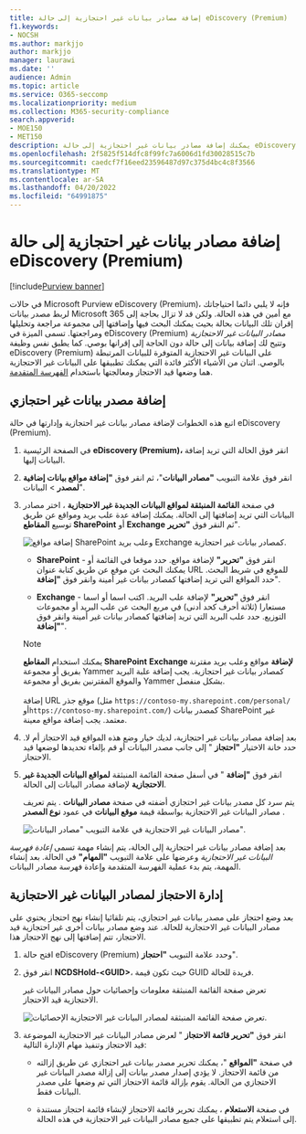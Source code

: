 ```yaml
---
title: إضافة مصادر بيانات غير احتجازية إلى حالة eDiscovery (Premium)
f1.keywords:
- NOCSH
ms.author: markjjo
author: markjjo
manager: laurawi
ms.date: ''
audience: Admin
ms.topic: article
ms.service: O365-seccomp
ms.localizationpriority: medium
ms.collection: M365-security-compliance
search.appverid:
- MOE150
- MET150
description: يمكنك إضافة مصادر بيانات غير احتجازية إلى حالة eDiscovery (Premium) ووضع قيد الاحتجاز على مصدر البيانات. تتم إعادة فهرسة مصادر البيانات غير الاحتجازية، لذلك تتم إعادة معالجة أي محتوى تم وضع علامة عليه على أنه مفهرس جزئيا لجعله قابلا للبحث بشكل كامل وسريع.
ms.openlocfilehash: 2f5825f514dfc8f99fc7a6006d1fd30028515c7b
ms.sourcegitcommit: caedcf7f16eed23596487d97c375d4bc4c8f3566
ms.translationtype: MT
ms.contentlocale: ar-SA
ms.lasthandoff: 04/20/2022
ms.locfileid: "64991875"
---
```

# <a name="add-non-custodial-data-sources-to-an-ediscovery-premium-case"></a>إضافة مصادر بيانات غير احتجازية إلى حالة eDiscovery (Premium)

[!include[Purview banner](../includes/purview-rebrand-banner.md)]

في حالات Microsoft Purview eDiscovery (Premium)، فإنه لا يلبي دائما احتياجاتك لربط مصدر بيانات Microsoft 365 مع أمين في هذه الحالة. ولكن قد لا تزال بحاجة إلى إقران تلك البيانات بحالة بحيث يمكنك البحث فيها وإضافتها إلى مجموعة مراجعة وتحليلها ومراجعتها. تسمى الميزة في eDiscovery (Premium) *مصادر البيانات غير الاحتجازية* وتتيح لك إضافة بيانات إلى حالة دون الحاجة إلى إقرانها بوصي. كما يطبق نفس وظيفة eDiscovery (Premium) على البيانات غير الاحتجازية المتوفرة للبيانات المرتبطة بالوصي. اثنان من الأشياء الأكثر فائدة التي يمكنك تطبيقها على البيانات غير الاحتجازية هما وضعها قيد الاحتجاز ومعالجتها باستخدام [الفهرسة المتقدمة](indexing-custodian-data.md).

## <a name="add-a-non-custodial-data-source"></a>إضافة مصدر بيانات غير احتجازي

اتبع هذه الخطوات لإضافة مصادر بيانات غير احتجازية وإدارتها في حالة eDiscovery (Premium).

1. في الصفحة الرئيسية **eDiscovery (Premium)،** انقر فوق الحالة التي تريد إضافة البيانات إليها.

2. انقر فوق علامة التبويب **"مصادر البيانات**"، ثم انقر فوق **"إضافة مواقع بيانات إضافية** **لمصدر** >  البيانات".

3. في صفحة **القائمة المنبثقة لمواقع البيانات الجديدة غير الاحتجازية** ، اختر مصادر البيانات التي تريد إضافتها إلى الحالة. يمكنك إضافة عدة علب بريد ومواقع عن طريق توسيع **المقاطع SharePoint** أو **Exchange** ثم النقر فوق **"تحرير**".

   ![إضافة مواقع SharePoint وعلب بريد Exchange كمصادر بيانات غير احتجازية.](../media/NonCustodialDataSources1.png)

   - **SharePoint** - انقر فوق **"تحرير"** لإضافة مواقع. حدد موقعا في القائمة أو يمكنك البحث عن موقع عن طريق كتابة عنوان URL للموقع في شريط البحث. حدد المواقع التي تريد إضافتها كمصادر بيانات غير أمينة وانقر فوق **"إضافة**".

   - **Exchange** - انقر فوق **"تحرير"** لإضافة علب البريد. اكتب اسما أو اسما مستعارا (ثلاثة أحرف كحد أدنى) في مربع البحث عن علب البريد أو مجموعات التوزيع. حدد علب البريد التي تريد إضافتها كمصادر بيانات غير أمينة وانقر فوق **"إضافة**".

   > [!NOTE]
   > يمكنك استخدام **المقاطع SharePoint** **Exchange لإضافة** مواقع وعلب بريد مقترنة بفريق أو مجموعة Yammer كمصادر بيانات غير احتجازية. يجب إضافة علبة البريد والموقع المقترنين بفريق أو مجموعة Yammer بشكل منفصل.<br/><br/> إضافة URL موقع جذر (مثل `https://contoso-my.sharepoint.com/personal/` أو`https://contoso-my.sharepoint.com/`) كمصدر بيانات SharePoint غير معتمد. يجب إضافة مواقع معينة.

4. بعد إضافة مصادر بيانات غير احتجازية، لديك خيار وضع هذه المواقع قيد الاحتجاز أم لا. حدد خانة الاختيار **"احتجاز** " إلى جانب مصدر البيانات أو قم بإلغاء تحديدها لوضعها قيد الاحتجاز.

5. انقر فوق **"إضافة** " في أسفل صفحة القائمة المنبثقة **لمواقع البيانات الجديدة غير الاحتجازية** لإضافة مصادر البيانات إلى الحالة.

   يتم سرد كل مصدر بيانات غير احتجازي أضفته في صفحة **مصادر البيانات** . يتم تعريف مصادر البيانات غير الاحتجازية بواسطة قيمة **موقع البيانات** في عمود **نوع المصدر** .

   ![مصادر البيانات غير الاحتجازية في علامة التبويب "مصادر البيانات".](../media/NonCustodialDataSources2.png)

بعد إضافة مصادر بيانات غير احتجازية إلى الحالة، يتم إنشاء مهمة تسمى *إعادة فهرسة البيانات غير الاحتجازية* وعرضها على علامة التبويب **"المهام"** في الحالة. بعد إنشاء المهمة، يتم بدء عملية الفهرسة المتقدمة وإعادة فهرسة مصادر البيانات.

## <a name="manage-the-hold-for-non-custodial-data-sources"></a>إدارة الاحتجاز لمصادر البيانات غير الاحتجازية

بعد وضع احتجاز على مصدر بيانات غير احتجازي، يتم تلقائيا إنشاء نهج احتجاز يحتوي على مصادر البيانات غير الاحتجازية للحالة. عند وضع مصادر بيانات أخرى غير احتجازية قيد الاحتجاز، تتم إضافتها إلى نهج الاحتجاز هذا.

1. افتح حالة eDiscovery (Premium) وحدد علامة التبويب **"احتجاز**".

2. انقر فوق **NCDSHold-\<GUID\>**، حيث تكون قيمة GUID فريدة للحالة.

   تعرض صفحة القائمة المنبثقة معلومات وإحصائيات حول مصادر البيانات غير الاحتجازية قيد الاحتجاز.

   ![تعرض صفحة القائمة المنبثقة لمصادر البيانات غير الاحتجازية الإحصائيات.](../media/NonCustodialDataSourcesHoldFlyout.png)

3. انقر فوق **"تحرير قائمة الاحتجاز** " لعرض مصادر البيانات غير الاحتجازية الموضوعة قيد الاحتجاز وتنفيذ مهام الإدارة التالية:

   - في صفحة **"المواقع** "، يمكنك تحرير مصدر بيانات غير احتجازي عن طريق إزالته من قائمة الاحتجاز. لا يؤدي إصدار مصدر بيانات إلى إزالة مصدر البيانات غير الاحتجازي من الحالة. يقوم بإزالة قائمة الاحتجاز التي تم وضعها على مصدر البيانات فقط.

   - في صفحة **الاستعلام** ، يمكنك تحرير قائمة الاحتجاز لإنشاء قائمة احتجاز مستندة إلى استعلام يتم تطبيقها على جميع مصادر البيانات غير الاحتجازية في هذه الحالة.
